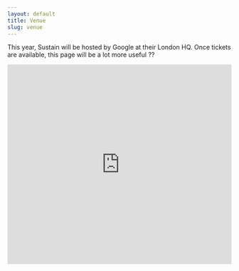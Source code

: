```yaml
---
layout: default
title: Venue
slug: venue
---
```


This year, Sustain will be hosted by Google at their London HQ. Once tickets are available, this page will be a lot more useful ??

<iframe src="https://www.google.com/maps/embed?pb=!1m18!1m12!1m3!1d2482.843368996506!2d-0.1294526843607618!3d51.51608951788904!2m3!1f0!2f0!3f0!3m2!1i1024!2i768!4f13.1!3m3!1m2!1s0x4876051f55732655%3A0x77d00e13ac2579f8!2sGoogle!5e0!3m2!1sen!2sus!4v1526427776750" width="100%" height="450" frameborder="0" style="border:0" allowfullscreen></iframe>
